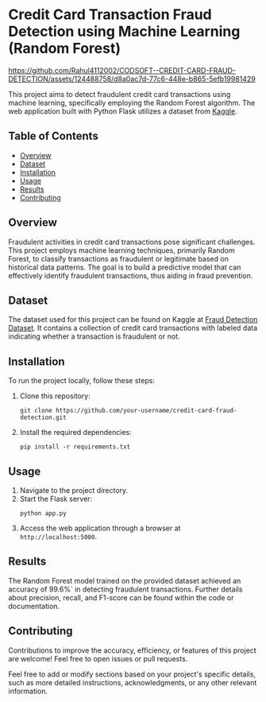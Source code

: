 # Credit Card Transaction Fraud Detection using Machine Learning (Random Forest)



https://github.com/Rahul4112002/CODSOFT--CREDIT-CARD-FRAUD-DETECTION/assets/124488758/d8a0ac7d-77c6-448e-b865-5efb19981429



This project aims to detect fraudulent credit card transactions using machine learning, specifically employing the Random Forest algorithm. The web application built with Python Flask utilizes a dataset from [Kaggle](https://www.kaggle.com/datasets/kartik2112/fraud-detection/data).

## Table of Contents
- [Overview](#overview)
- [Dataset](#dataset)
- [Installation](#installation)
- [Usage](#usage)
- [Results](#results)
- [Contributing](#contributing)

## Overview

Fraudulent activities in credit card transactions pose significant challenges. This project employs machine learning techniques, primarily Random Forest, to classify transactions as fraudulent or legitimate based on historical data patterns. The goal is to build a predictive model that can effectively identify fraudulent transactions, thus aiding in fraud prevention.

## Dataset

The dataset used for this project can be found on Kaggle at [Fraud Detection Dataset](https://www.kaggle.com/datasets/kartik2112/fraud-detection/data). It contains a collection of credit card transactions with labeled data indicating whether a transaction is fraudulent or not. 

## Installation

To run the project locally, follow these steps:

1. Clone this repository:
    ```
    git clone https://github.com/your-username/credit-card-fraud-detection.git
    ```
2. Install the required dependencies:
    ```
    pip install -r requirements.txt
    ```

## Usage

1. Navigate to the project directory.
2. Start the Flask server:
    ```
    python app.py
    ```
3. Access the web application through a browser at `http://localhost:5000`.

## Results

The Random Forest model trained on the provided dataset achieved an accuracy of 99.6%` in detecting fraudulent transactions. Further details about precision, recall, and F1-score can be found within the code or documentation.

## Contributing

Contributions to improve the accuracy, efficiency, or features of this project are welcome! Feel free to open issues or pull requests.

Feel free to add or modify sections based on your project's specific details, such as more detailed instructions, acknowledgments, or any other relevant information.
